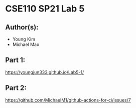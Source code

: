 # CSE110 SP21 Lab 5

## Author(s):
- Young Kim
- Michael Mao

## Part 1:

https://youngjun333.github.io/Lab5-1/

## Part 2:

https://github.com/MichaelM1/github-actions-for-ci/issues/7